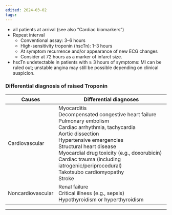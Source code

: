 ```yaml
---
edited: 2024-03-02
tags:
---
```

- all patients at arrival (see also “Cardiac biomarkers”)
- Repeat interval
	- Conventional assay: 3–6 hours
	- High-sensitivity troponin (hscTn): 1–3 hours
	- At symptom recurrence and/or appearance of new ECG changes 
	- Consider at 72 hours as a marker of infarct size.
- hscTn undetectable in patients with ≥ 3 hours of symptoms: MI can be ruled out; unstable angina may still be possible depending on clinical suspicion.

### Differential diagnosis of raised Troponin

| Causes            | Differential diagnoses                                                                                                                                                                                                                                                                                                                     |
| ----------------- | ------------------------------------------------------------------------------------------------------------------------------------------------------------------------------------------------------------------------------------------------------------------------------------------------------------------------------------------ |
| Cardiovascular    | Myocarditis<br>Decompensated congestive heart failure<br>Pulmonary embolism <br>Cardiac arrhythmia, tachycardia<br>Aortic dissection<br>Hypertensive emergencies<br>Structural heart disease<br>Myocardial drug toxicity (e.g., doxorubicin)<br>Cardiac trauma (including iatrogenic/periprocedural)<br>Takotsubo cardiomyopathy<br>Stroke |
| Noncardiovascular | Renal failure <br>Critical illness (e.g., sepsis)<br>Hypothyroidism or hyperthyroidism                                                                                                                                                                                                                                                     |


---
